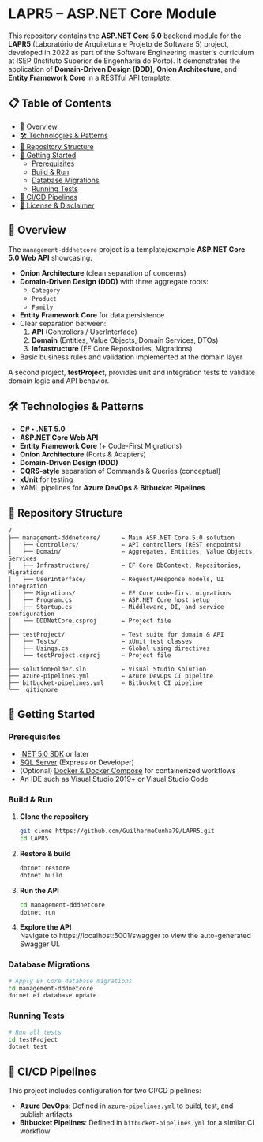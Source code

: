 # LAPR5 – ASP.NET Core Module

This repository contains the **ASP.NET Core 5.0** backend module for the **LAPR5** (Laboratório de Arquitetura e Projeto de Software 5) project, developed in 2022 as part of the Software Engineering master's curriculum at ISEP (Instituto Superior de Engenharia do Porto). It demonstrates the application of **Domain-Driven Design (DDD)**, **Onion Architecture**, and **Entity Framework Core** in a RESTful API template.

## 📋 Table of Contents

- [🚀 Overview](#-overview)  
- [🛠️ Technologies & Patterns](#️-technologies--patterns)  
- [📂 Repository Structure](#-repository-structure)  
- [🚀 Getting Started](#-getting-started)  
  - [Prerequisites](#prerequisites)  
  - [Build & Run](#build--run)  
  - [Database Migrations](#database-migrations)  
  - [Running Tests](#running-tests)  
- [🔧 CI/CD Pipelines](#-cicd-pipelines)  
- [📄 License & Disclaimer](#-license--disclaimer)  

## 🚀 Overview

The `management-dddnetcore` project is a template/example **ASP.NET Core 5.0 Web API** showcasing:

- **Onion Architecture** (clean separation of concerns)  
- **Domain-Driven Design (DDD)** with three aggregate roots:  
  - `Category`  
  - `Product`  
  - `Family`  
- **Entity Framework Core** for data persistence  
- Clear separation between:  
  1. **API** (Controllers / UserInterface)  
  2. **Domain** (Entities, Value Objects, Domain Services, DTOs)  
  3. **Infrastructure** (EF Core Repositories, Migrations)  
- Basic business rules and validation implemented at the domain layer  

A second project, **testProject**, provides unit and integration tests to validate domain logic and API behavior.

## 🛠️ Technologies & Patterns

- **C# • .NET 5.0**  
- **ASP.NET Core Web API**  
- **Entity Framework Core** (+ Code-First Migrations)  
- **Onion Architecture** (Ports & Adapters)  
- **Domain-Driven Design (DDD)**  
- **CQRS-style** separation of Commands & Queries (conceptual)  
- **xUnit** for testing  
- YAML pipelines for **Azure DevOps** & **Bitbucket Pipelines**  

## 📂 Repository Structure

```
/
├── management-dddnetcore/      ← Main ASP.NET Core 5.0 solution
│   ├── Controllers/            ← API controllers (REST endpoints)
│   ├── Domain/                 ← Aggregates, Entities, Value Objects, Services
│   ├── Infrastructure/         ← EF Core DbContext, Repositories, Migrations
│   ├── UserInterface/          ← Request/Response models, UI integration
│   ├── Migrations/             ← EF Core code-first migrations
│   ├── Program.cs              ← ASP.NET Core host setup
│   ├── Startup.cs              ← Middleware, DI, and service configuration
│   └── DDDNetCore.csproj       ← Project file
│
├── testProject/                ← Test suite for domain & API
│   ├── Tests/                  ← xUnit test classes
│   ├── Usings.cs               ← Global using directives
│   └── testProject.csproj      ← Project file
│
├── solutionFolder.sln          ← Visual Studio solution  
├── azure-pipelines.yml         ← Azure DevOps CI pipeline  
├── bitbucket-pipelines.yml     ← Bitbucket CI pipeline  
└── .gitignore
```

## 🚀 Getting Started

### Prerequisites

- [.NET 5.0 SDK](https://dotnet.microsoft.com/download/dotnet/5.0) or later  
- [SQL Server](https://www.microsoft.com/sql-server) (Express or Developer)  
- (Optional) [Docker & Docker Compose](https://www.docker.com/) for containerized workflows  
- An IDE such as Visual Studio 2019+ or Visual Studio Code  

### Build & Run

1. **Clone the repository**  
   ```bash
   git clone https://github.com/GuilhermeCunha79/LAPR5.git
   cd LAPR5
   ```

2. **Restore & build**  
   ```bash
   dotnet restore
   dotnet build
   ```

3. **Run the API**  
   ```bash
   cd management-dddnetcore
   dotnet run
   ```
  
4. **Explore the API**  
   Navigate to https://localhost:5001/swagger to view the auto-generated Swagger UI.

### Database Migrations

```bash
# Apply EF Core database migrations
cd management-dddnetcore
dotnet ef database update
```

### Running Tests

```bash
# Run all tests
cd testProject
dotnet test
```

## 🔧 CI/CD Pipelines

This project includes configuration for two CI/CD pipelines:

- **Azure DevOps**: Defined in `azure-pipelines.yml` to build, test, and publish artifacts
- **Bitbucket Pipelines**: Defined in `bitbucket-pipelines.yml` for a similar CI workflow


